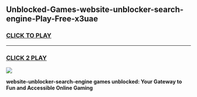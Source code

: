 
## Unblocked-Games-website-unblocker-search-engine-Play-Free-x3uae
<h3>
<a href="https://premium76.site?title=website-unblocker-search-engine&ref=21A">CLICK TO PLAY</a></h3>
<hr>

<h3>
<a href="https://premium76.site?title=website-unblocker-search-engine&ref=21A">CLICK 2 PLAY</a>
  
</h3>

<a href="https://premium76.site?title=website-unblocker-search-engine&ref=21A"><img src="https://clearcache.store/games.png"></a>


**website-unblocker-search-engine games unblocked: Your Gateway to Fun and Accessible Online Gaming**
